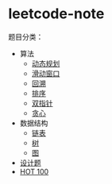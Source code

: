 # leetcode-note
题目分类：

- 算法
  - <a href="动态规划.md">动态规划</a>
  - <a href="滑动窗口.md">滑动窗口</a>
  - <a href="回溯.md">回溯</a>
  - <a href="排序.md">排序</a>
  - <a href="双指针.md">双指针</a>
  - <a href="贪心算法.md">贪心</a>
- 数据结构
  - <a href="链表.md">链表</a>
  - <a href="树.md">树</a>
  - <a href="图.md">图</a>
- <a href="设计题.md">设计题</a>
- <a href="LeetCode Top 100.md">HOT 100</a>